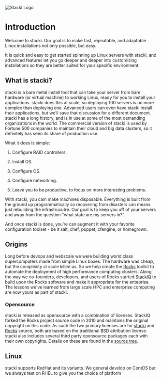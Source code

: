 ![StackI Logo](https://github.com/StackIQ/stacki/blob/master/logo.png?raw=true)

# Introduction

Welcome to stacki.
Our goal is to make fast, repeatable, and adaptable Linux installations not only possible, but easy.

It is quick and easy to get started spinning up Linux servers with stacki, and advanced features let you go deeper and deeper into customizing installations so they are better suited for your specific environment.


## What is stacki?

stacki is a bare metal install tool that can take your server from bare hardware (or virtual machine) to working Linux, ready for you to install your applications.
stacki does this at scale, so deploying 100 servers is no more complex than deploying one.
Advanced users can even have stacki install their applications, but we’ll save that discussion for a different document. stacki has a long history, and is in use at some of the most demanding organizations in the world.
The commercial version of stacki is used by Fortune 500 companies to maintain their cloud and big data clusters, so it definitely has seen its share of production use.

What it does is simple:

1. Configure RAID controllers.

2. Install OS.

3. Configure OS.

4. Configure networking.

5. Leave you to be productive, to focus on more interesting problems.

With stacki, you cam make machines disposable.
Everything is built from the ground up programmatically so recovering from disasters can means just rebuilding the infrastrucutre.
Our goal is to keep you off of your servers and away from the question "what state are my servers in?".

And once stacki is done, you’re can augment it with your favorite configuration toolset - be it salt, chef, puppet, cfengine, or homegrown.


## Origins<a name="license"></a>

Long before devops and webscale we were building world class supercomputers made from simple Linux boxes.
The hardware was cheap, but the complexity at scale killed us.
So we help create the [Rocks](http://www.rocksclusters.org) toolkit to automate the deployment of high performance computing clusters.
Along the way we co-founders, developers, and users of Rocks started [StackIQ](http://www.stackiq.com) to build upon the Rocks software and make it appropriate for the enteprise.
The lessons we've learned from large scale HPC and enterprise computing are now yours as part of stacki.

### Opensource

stacki is released as opensource with a combination of licenses.
StackIQ forked the Rocks project source code in 2010 and maintains the original copyright on this code.
As such the two primary licenses are for [stacki](stacki-License) and [Rocks](Rocks-license) source,
both are based on the traditional BSD attribution license.
stacki also includes several third party opensource packages each with their own copyrights.
Details on these are found in the [source tree](https://github.com/StackIQ/stacki).


## Linux

stacki supports RedHat and its variants.
We general develop on CentOS but we always test on RHEL to give you the choice of platform


